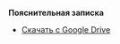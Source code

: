 **Пояснительная записка**
- [Скачать с Google Drive](https://docs.google.com/document/d/1-FNtMy5PaHZNzfVl2Z6A8JGhjQOaJF_p2UcBUs_aYZY/edit?usp=sharing)
